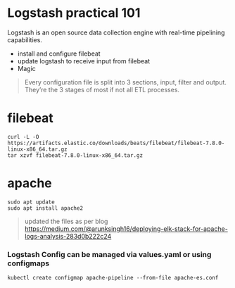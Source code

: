 # Logstash practical 101

Logstash is an open source data collection engine with real-time pipelining capabilities.

  - install and configure filebeat 
  - update logstash to receive input from filebeat
  - Magic
  
> Every configuration file is split into 3 sections, input, filter and output. They’re the 3 stages of most if not all ETL processes.
> 

# filebeat
```
curl -L -O https://artifacts.elastic.co/downloads/beats/filebeat/filebeat-7.8.0-linux-x86_64.tar.gz
tar xzvf filebeat-7.8.0-linux-x86_64.tar.gz
```
# apache

```
sudo apt update
sudo apt install apache2
```

> updated the files as per blog https://medium.com/@arunksingh16/deploying-elk-stack-for-apache-logs-analysis-283d0b222c24


### Logstash Config can be managed via values.yaml or using configmaps

```
kubectl create configmap apache-pipeline --from-file apache-es.conf
```
